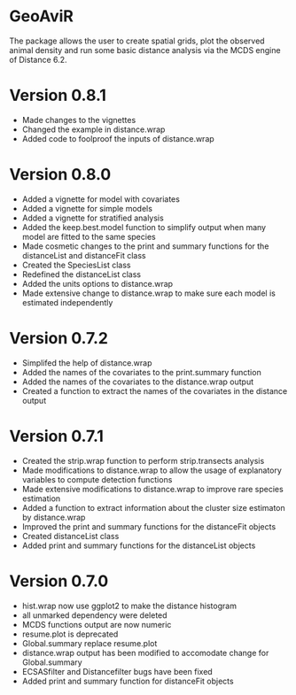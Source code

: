 GeoAviR
=======
The package allows the user to create spatial grids, plot the observed animal density and run some basic distance analysis via the MCDS engine of Distance 6.2.

Version 0.8.1
=======
* Made changes to the vignettes
* Changed the example in distance.wrap
* Added code to foolproof the inputs of distance.wrap

Version 0.8.0
=======
* Added a vignette for model with covariates
* Added a vignette for simple models
* Added a vignette for stratified analysis
* Added the keep.best.model function to simplify output when many model are fitted to the same species
* Made cosmetic changes to the print and summary functions for the distanceList and distanceFit class
* Created the SpeciesList class 
* Redefined the distanceList class
* Added the units options to distance.wrap
* Made extensive change to distance.wrap to make sure each model is estimated independently

Version 0.7.2
=======
* Simplifed the help of distance.wrap
* Added the names of the covariates to the print.summary function
* Added the names of the covariates to the distance.wrap output
* Created a function to extract the names of the covariates in the distance output

Version 0.7.1
=======
* Created the strip.wrap function to perform strip.transects analysis
* Made modifications to distance.wrap to allow the usage of explanatory variables to compute detection functions
* Made extensive modifications to distance.wrap to improve rare species estimation
* Added a function to extract information about the cluster size estimaton by distance.wrap
* Improved the print and summary functions for the distanceFit objects
* Created distanceList class
* Added print and summary functions for the distanceList objects

Version 0.7.0
=======
* hist.wrap now use ggplot2 to make the distance histogram
* all unmarked dependency were deleted
* MCDS functions output are now numeric
* resume.plot is deprecated
* Global.summary replace resume.plot
* distance.wrap output has been modified to accomodate change for Global.summary
* ECSASfilter and Distancefilter bugs have been fixed
* Added print and summary function for distanceFit objects
